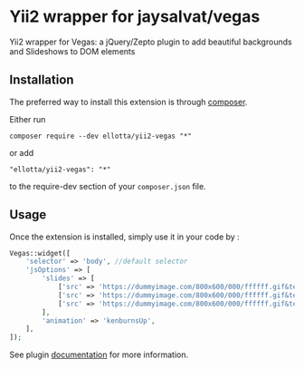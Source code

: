 Yii2 wrapper for jaysalvat/vegas
==========================================
Yii2 wrapper for Vegas: a jQuery/Zepto plugin to add beautiful backgrounds and Slideshows to DOM elements

Installation
------------

The preferred way to install this extension is through [composer](http://getcomposer.org/download/).

Either run

```
composer require --dev ellotta/yii2-vegas "*"
```

or add

```
"ellotta/yii2-vegas": "*"
```

to the require-dev section of your `composer.json` file.


Usage
-----

Once the extension is installed, simply use it in your code by  :

```php
Vegas::widget([
    'selector' => 'body', //default selector
    'jsOptions' => [
        'slides' => [
            ['src' => 'https://dummyimage.com/800x600/000/ffffff.gif&text=1'],
            ['src' => 'https://dummyimage.com/800x600/000/ffffff.gif&text=2'],
            ['src' => 'https://dummyimage.com/800x600/000/ffffff.gif&text=3'],
        ],
        'animation' => 'kenburnsUp',
    ],
]);
```

See plugin [documentation](http://vegas.jaysalvat.com/documentation) for more information.